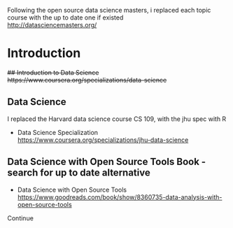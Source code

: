 Following the open source data science masters, i replaced each topic course with the up to date one if existed <br/>
http://datasciencemasters.org/


# Introduction

<s>
## Introduction to Data Science  <br/>
https://www.coursera.org/specializations/data-science</s>

## Data Science
I replaced the Harvard data science course CS 109, with the jhu spec with R <br/>
- Data Science Specialization <br/>
https://www.coursera.org/specializations/jhu-data-science

## Data Science with Open Source Tools Book - search for up to date alternative
- Data Science with Open Source Tools <br/>
https://www.goodreads.com/book/show/8360735-data-analysis-with-open-source-tools


Continue
